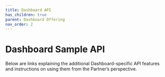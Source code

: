 ```yaml
---
title: Dashboard API
has_children: true
parent: Dashboard Offering
nav_order: 2
---
```


# Dashboard Sample API

Below are links explaining the additional Dashboard-specific API features and instructions on using them from the Partner’s perspective.
